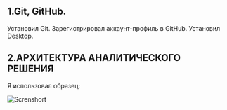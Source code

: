 

## 1.Git, GitHub.
Установил Git. Зарегистрировал аккаунт-профиль в GitHub. Установил Desktop.

## 2.АРХИТЕКТУРА АНАЛИТИЧЕСКОГО РЕШЕНИЯ

Я использовал образец:

![Screnshort](https://github.com/brrndalex/Training/blob/main/Архитектура.png)
